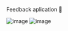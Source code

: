 Feedback aplication 🙌

![image](https://github.com/INRGI/goit-react-hw-04-feedback/assets/120032162/d21744e6-fe13-41ed-bb97-f906084a3905)
![image](https://github.com/INRGI/goit-react-hw-04-feedback/assets/120032162/43ad1e77-ba3f-4d3f-a7f1-49f8115c34fd)

